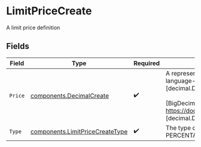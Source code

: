 # LimitPriceCreate

A limit price definition


## Fields

| Field                                                                                                                                                                                                                                                                                                                                                        | Type                                                                                                                                                                                                                                                                                                                                                         | Required                                                                                                                                                                                                                                                                                                                                                     | Description                                                                                                                                                                                                                                                                                                                                                  | Example                                                                                                                                                                                                                                                                                                                                                      |
| ------------------------------------------------------------------------------------------------------------------------------------------------------------------------------------------------------------------------------------------------------------------------------------------------------------------------------------------------------------ | ------------------------------------------------------------------------------------------------------------------------------------------------------------------------------------------------------------------------------------------------------------------------------------------------------------------------------------------------------------ | ------------------------------------------------------------------------------------------------------------------------------------------------------------------------------------------------------------------------------------------------------------------------------------------------------------------------------------------------------------ | ------------------------------------------------------------------------------------------------------------------------------------------------------------------------------------------------------------------------------------------------------------------------------------------------------------------------------------------------------------ | ------------------------------------------------------------------------------------------------------------------------------------------------------------------------------------------------------------------------------------------------------------------------------------------------------------------------------------------------------------ |
| `Price`                                                                                                                                                                                                                                                                                                                                                      | [components.DecimalCreate](../../models/components/decimalcreate.md)                                                                                                                                                                                                                                                                                         | :heavy_check_mark:                                                                                                                                                                                                                                                                                                                                           | A representation of a decimal value, such as 2.5. Clients may convert values into language-native decimal formats, such as Java's [BigDecimal][] or Python's [decimal.Decimal][].<br/><br/> [BigDecimal]:<br/> https://docs.oracle.com/en/java/javase/11/docs/api/java.base/java/math/BigDecimal.html<br/> [decimal.Decimal]: https://docs.python.org/3/library/decimal.html |                                                                                                                                                                                                                                                                                                                                                              |
| `Type`                                                                                                                                                                                                                                                                                                                                                       | [components.LimitPriceCreateType](../../models/components/limitpricecreatetype.md)                                                                                                                                                                                                                                                                           | :heavy_check_mark:                                                                                                                                                                                                                                                                                                                                           | The type of this price, which must be PRICE_PER_UNIT for equity orders, or PERCENTAGE_OF_PAR for fixed income orders.                                                                                                                                                                                                                                        | PRICE_PER_UNIT                                                                                                                                                                                                                                                                                                                                               |